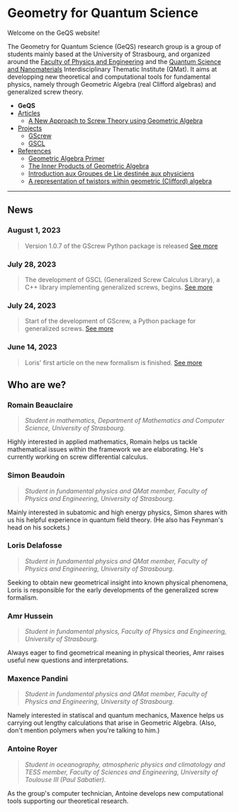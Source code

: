 # Geometry for Quantum Science

Welcome on the GeQS website!

The Geometry for Quantum Science (GeQS) research group is a group of students mainly based at the University of Strasbourg, and organized around the [Faculty of Physics and Engineering](https://physique-ingenierie.unistra.fr/) and the [Quantum Science and Nanomaterials](https://qmat.unistra.fr/) Interdisciplinary Thematic Institute (QMat). It aims at developping new theoretical and computational tools for fundamental physics, namely through Geometric Algebra (real Clifford algebras) and generalized screw theory.

- **GeQS**
- [Articles](articles.md)
  - [A New Approach to Screw Theory using Geometric Algebra](articles.md#new-approach-to-screw-theory)
- [Projects](projects.md)
  - [GScrew](projects.md#gscrew)
  - [GSCL](projects.md#gscl)
- [References](references.md)
  - [Geometric Algebra Primer](references.md#geometric-algebra-primer)
  - [The Inner Products of Geometric Algebra](references.md#the-inner-products-of-geometric-algebra)
  - [Introduction aux Groupes de Lie destinée aux physiciens](references.md#introduction-aux-groupes-de-lie-destinée-aux-physiciens)
  - [A representation of twistors within geometric (Clifford) algebra](references.md#a-representation-of-twistors-within-geometric-clifford-algebra)

* * * 

## News

### August 1, 2023
> Version 1.0.7 of the GScrew Python package is released [See more](projects.md#gscrew)

### July 28, 2023
> The development of GSCL (Generalized Screw Calculus Library), a C++ library implementing generalized screws, begins. [See more](projects.md#gscl)

### July 24, 2023
> Start of the development of GScrew, a Python package for generalized screws. [See more](projects.md#gscrew)

### June 14, 2023
> Loris' first article on the new formalism is finished. [See more](articles.md#new-approach-to-screw-theory)

## Who are we?

### Romain Beauclaire
> *Student in mathematics, Department of Mathematics and Computer Science, University of Strasbourg.*

Highly interested in applied mathematics, Romain helps us tackle mathematical issues within the framework we are elaborating. He's currently working on screw differential calculus.

### Simon Beaudoin
> *Student in fundamental physics and QMat member, Faculty of Physics and Engineering, University of Strasbourg.*

Mainly interested in subatomic and high energy physics, Simon shares with us his helpful experience in quantum field theory. (He also has Feynman's head on his sockets.)

### Loris Delafosse
> *Student in fundamental physics and QMat member, Faculty of Physics and Engineering, University of Strasbourg.*

Seeking to obtain new geometrical insight into known physical phenomena, Loris is responsible for the early developments of the generalized screw formalism.

### Amr Hussein
> *Student in fundamental physics, Faculty of Physics and Engineering, University of Strasbourg.*

Always eager to find geometrical meaning in physical theories, Amr raises useful new questions and interpretations.

### Maxence Pandini
> *Student in fundamental physics and QMat member, Faculty of Physics and Engineering, University of Strasbourg.*

Namely interested in statiscal and quantum mechanics, Maxence helps us carrying out lengthy calculations that arise in Geometric Algebra. (Also, don't mention polymers when you're talking to him.)

### Antoine Royer
> *Student in oceanography, atmospheric physics and climatology and TESS member, Faculty of Sciences and Engineering, University of Toulouse III (Paul Sabatier).*

As the group's computer technician, Antoine develops new computational tools supporting our theoretical research.
